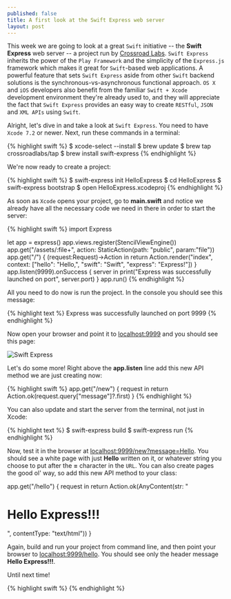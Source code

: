 ```yaml
---
published: false
title: A first look at the Swift Express web server
layout: post
---
```

This week we are going to look at a great `Swift` initiative -- the __Swift Express__ web server -- a project run by [Crossroad Labs](http://crossroadlabs.xyz). `Swift Express` inherits the power of the `Play Framework` and the simplicity of the `Express.js` framework which makes it great for `Swift`-based web applications. A powerful feature that sets `Swift Express` aside from other `Swift` backend solutions is the synchronous-vs-asynchronous functional approach. `OS X` and `iOS` developers also benefit from the familiar `Swift + Xcode` development environment they're already used to, and they will appreciate the fact that `Swift Express` provides an easy way to create `RESTful`,  `JSON` and `XML APIs` using `Swift`.

Alright, let's dive in and take a look at `Swift Express`. You need to have `Xcode 7.2` or newer. Next, run these commands in a terminal:

{% highlight swift %} 
$ xcode-select --install
$ brew update
$ brew tap crossroadlabs/tap
$ brew install swift-express
{% endhighlight %}

We're now ready to create a project:

{% highlight swift %}
$ swift-express init HelloExpress
$ cd HelloExpress
$ swift-express bootstrap
$ open HelloExpress.xcodeproj 
{% endhighlight %}

As soon as `Xcode` opens your project, go to __main.swift__ and notice we already have all the necessary code we need in there in order to start the server:

{% highlight swift %}
import Express

let app = express()
app.views.register(StencilViewEngine())
app.get("/assets/:file+", action: StaticAction(path: "public", param:"file"))
app.get("/") { (request:Request<AnyContent>)->Action<AnyContent> in
    return Action<AnyContent>.render("index", context: ["hello": "Hello,", "swift": "Swift", "express": "Express!"])
}
app.listen(9999).onSuccess { server in
    print("Express was successfully launched on port", server.port)
}
app.run()
{% endhighlight %}

All you need to do now is run the project. In the console you should see this message:

{% highlight text %} 
Express was successfully launched on port 9999
{% endhighlight %} 

Now open your browser and point it to [localhost:9999](http://localhost:9999) and you should see this page:

![Swift Express](http://i.imgur.com/CDJEr3h.png "Swift Express")

Let's do some more! Right above the __app.listen__ line add this new API method we are just creating now:

{% highlight swift %} 
app.get("/new") { request in
    return Action.ok(request.query["message"]?.first)
}
{% endhighlight %}

You can also update and start the server from the terminal, not just in Xcode:

{% highlight text %}
$ swift-express build
$ swift-express run 
{% endhighlight %}

Now, test it in the browser at [localhost:9999/new?message=Hello](http://localhost:9999/new?message=Hello). You should see a white page with just __Hello__ written on it, or whatever string you choose to put after the __=__ character in the `URL`. You can also create pages the good ol' way, so add this new API method to your class:

app.get("/hello") { request in
    return Action.ok(AnyContent(str: "<h1>Hello Express!!!</h1>", contentType: "text/html"))
}

Again, build and run your project from command line, and then point your browser to [localhost:9999/hello](http://localhost:9999/hello). You should see only the header message __Hello Express!!!__.

Until next time!

{% highlight swift %} 
{% endhighlight %}